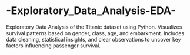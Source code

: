 # -Exploratory_Data_Analysis-EDA-
Exploratory Data Analysis of the Titanic dataset using Python. Visualizes survival patterns based on gender, class, age, and embarkment. Includes data cleaning, statistical insights, and clear observations to uncover key factors influencing passenger survival.
